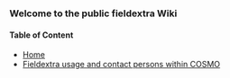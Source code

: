 ### Welcome to the public fieldextra Wiki

#### Table of Content
* [Home][home]
* [Fieldextra usage and contact persons within COSMO][usage]

[home]: https://github.com/MeteoSwiss-APN/fieldextra-wiki/wiki/Home
[usage]: https://github.com/MeteoSwiss-APN/fieldextra-wiki/wiki/Usage